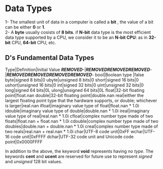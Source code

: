 # Data Types

1- The smallest unit of data in a computer is called a **bit** , the value of a bit can be either **0** or **1**.  
2- A **byte** usually cosists of **8 bits**.
if **N-bit** data type is the most efficient data type supported by a CPU, we consider it to be an **N-bit CPU**: as in **32-bit** CPU, **64-bit** CPU, etc.

## D's Fundamental Data Types

Type|Definition|Initial Value
***REMOVED***-|***REMOVED******REMOVED******REMOVED***-|***REMOVED******REMOVED******REMOVED******REMOVED***-
bool|Boolean type |false
byte|signed 8 bits|0
ubyte|unsigned 8 bits|0
short|signed 16 bits|0
ushort|unsigned 16 bits|0
int|signed 32 bits|0
uint|unsigned 32 bits|0
long|signed 64 bits|0L
ulong|unsigned 64 bits|0L
float|32-bit floating point|float.nan
double|32-bit floating point|double.nan
real|either the largest floating point type that the hardware supports, or double; whichever is larger|real.nan
ifloat|imaginary value type of float|float.nan * 1.0i
idouble|imaginary value type of double|double.nan * 1.0i
ireal|imaginary value type of real|real.nan * 1.0i
cfloat|complex number type made of two floats|float.nan + float.nan * 1.0i
cdouble|complex number type made of two doubles|double.nan + double.nan * 1.0i
creal|complex number type made of two reals|real.nan + real.nan * 1.0i
char|UTF-8 code unit|0xFF
wchar|UTF-16 code unit|0xFFFF
dchar|UTF-32 code unit and Unicode code point|0x0000FFFF

In addition to the above, the keyword **void** represents having *no type*. The keywords **cent** and **ucent** are reserved for future use to represent *signed* and *unsigned* 128 bit values.